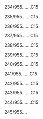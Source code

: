 234/955.......C15 


235/955.......C15 


236/955.......C15 


237/955.......C15 


238/955.......C15 


239/955.......C15 


240/955.......C15 


241/955.......C15 


242/955.......C15 


243/955.......C15 


244/955.......C15 


245/955.... 

